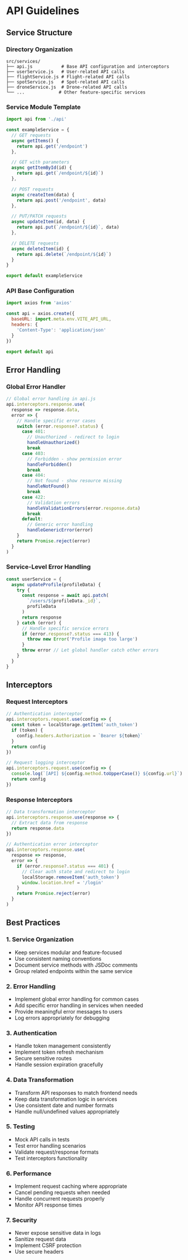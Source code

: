 # API Guidelines

## Service Structure

### Directory Organization
```plaintext
src/services/
├── api.js           # Base API configuration and interceptors
├── userService.js   # User-related API calls
├── flightService.js # Flight-related API calls
├── spotService.js   # Spot-related API calls
├── droneService.js  # Drone-related API calls
└── ...             # Other feature-specific services
```

### Service Module Template
```javascript
import api from './api'

const exampleService = {
  // GET requests
  async getItems() {
    return api.get('/endpoint')
  },

  // GET with parameters
  async getItemById(id) {
    return api.get(`/endpoint/${id}`)
  },

  // POST requests
  async createItem(data) {
    return api.post('/endpoint', data)
  },

  // PUT/PATCH requests
  async updateItem(id, data) {
    return api.put(`/endpoint/${id}`, data)
  },

  // DELETE requests
  async deleteItem(id) {
    return api.delete(`/endpoint/${id}`)
  }
}

export default exampleService
```

### API Base Configuration
```javascript
import axios from 'axios'

const api = axios.create({
  baseURL: import.meta.env.VITE_API_URL,
  headers: {
    'Content-Type': 'application/json'
  }
})

export default api
```

## Error Handling

### Global Error Handler
```javascript
// Global error handling in api.js
api.interceptors.response.use(
  response => response.data,
  error => {
    // Handle specific error cases
    switch (error.response?.status) {
      case 401:
        // Unauthorized - redirect to login
        handleUnauthorized()
        break
      case 403:
        // Forbidden - show permission error
        handleForbidden()
        break
      case 404:
        // Not found - show resource missing
        handleNotFound()
        break
      case 422:
        // Validation errors
        handleValidationErrors(error.response.data)
        break
      default:
        // Generic error handling
        handleGenericError(error)
    }
    return Promise.reject(error)
  }
)
```

### Service-Level Error Handling
```javascript
const userService = {
  async updateProfile(profileData) {
    try {
      const response = await api.patch(
        `/users/${profileData._id}`,
        profileData
      )
      return response
    } catch (error) {
      // Handle specific service errors
      if (error.response?.status === 413) {
        throw new Error('Profile image too large')
      }
      throw error // Let global handler catch other errors
    }
  }
}
```

## Interceptors

### Request Interceptors
```javascript
// Authentication interceptor
api.interceptors.request.use(config => {
  const token = localStorage.getItem('auth_token')
  if (token) {
    config.headers.Authorization = `Bearer ${token}`
  }
  return config
})

// Request logging interceptor
api.interceptors.request.use(config => {
  console.log(`[API] ${config.method.toUpperCase()} ${config.url}`)
  return config
})
```

### Response Interceptors
```javascript
// Data transformation interceptor
api.interceptors.response.use(response => {
  // Extract data from response
  return response.data
})

// Authentication error interceptor
api.interceptors.response.use(
  response => response,
  error => {
    if (error.response?.status === 401) {
      // Clear auth state and redirect to login
      localStorage.removeItem('auth_token')
      window.location.href = '/login'
    }
    return Promise.reject(error)
  }
)
```

## Best Practices

### 1. Service Organization
- Keep services modular and feature-focused
- Use consistent naming conventions
- Document service methods with JSDoc comments
- Group related endpoints within the same service

### 2. Error Handling
- Implement global error handling for common cases
- Add specific error handling in services when needed
- Provide meaningful error messages to users
- Log errors appropriately for debugging

### 3. Authentication
- Handle token management consistently
- Implement token refresh mechanism
- Secure sensitive routes
- Handle session expiration gracefully

### 4. Data Transformation
- Transform API responses to match frontend needs
- Keep data transformation logic in services
- Use consistent date and number formats
- Handle null/undefined values appropriately

### 5. Testing
- Mock API calls in tests
- Test error handling scenarios
- Validate request/response formats
- Test interceptors functionality

### 6. Performance
- Implement request caching where appropriate
- Cancel pending requests when needed
- Handle concurrent requests properly
- Monitor API response times

### 7. Security
- Never expose sensitive data in logs
- Sanitize request data
- Implement CSRF protection
- Use secure headers